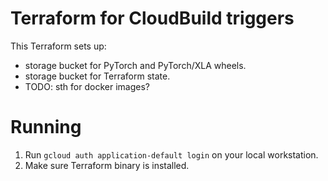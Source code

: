 # Terraform for CloudBuild triggers

This Terraform sets up:
- storage bucket for PyTorch and PyTorch/XLA wheels.
- storage bucket for Terraform state.
- TODO: sth for docker images?

# Running

1. Run `gcloud auth application-default login` on your local workstation.
2. Make sure Terraform binary is installed.

